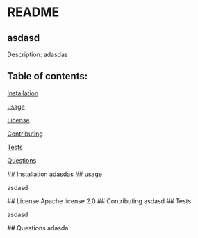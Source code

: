 
  # README


  ## asdasd

  Description: adasdas

  ## Table of contents:

  [Installation](#instl)

  [usage](#use)

  [License](#lisc)

  [Contributing](#contrib)
  
  [Tests](#test)

  [Questions](#question)

<a name= "instl">
  ## Installation
</a>
  adasdas
  
  
  <a name= "use">
  ## usage

  asdasd
  </a>

  <a name= "lisc">
  ## License
</a>
  Apache license 2.0

  <a name= "contrib">
  ## Contributing
  </a>
  asdasd

  <a name= "test">
  ## Tests
</a>

  asdasd

  
  <a name= "question">
  ## Questions
</a>
  adasda





